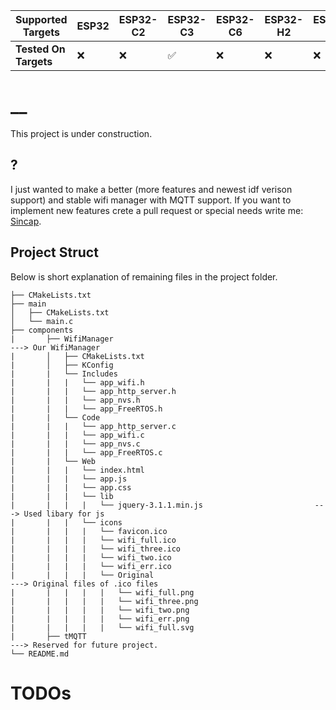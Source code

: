 | Supported Targets | ESP32 | ESP32-C2 | ESP32-C3 | ESP32-C6 | ESP32-H2 | ESP32-P4 | ESP32-S2 | ESP32-S3 |
| ----------------- | ----- | -------- | -------- | -------- | -------- | -------- | -------- | -------- |
| **Tested On Targets** |  &#10060;|&#10060;|&#9989;|&#10060;|  &#10060; |  &#10060; | &#10060;|&#10060;|



# __

This project is under construction.

## ?
I just wanted to make a better (more features and newest idf verison support) and stable wifi manager with MQTT support. 
If you want to implement new features crete a pull request or special needs write me: [Sincap](https://github.com/bulutbekdemir).

## Project Struct 

Below is short explanation of remaining files in the project folder.

```
├── CMakeLists.txt
├── main
│   ├── CMakeLists.txt
│   └── main.c 
├── components
|		├── WifiManager																	---> Our WifiManager
|		│   ├── CMakeLists.txt
|		│   ├── KConfig
|		|   └── Includes
|		|   |   └── app_wifi.h
|		|   |   └── app_http_server.h
|		|   |   └── app_nvs.h
|		|   |   └── app_FreeRTOS.h
|		|   └── Code
|		|   |   └── app_http_server.c
|		|   |   └── app_wifi.c
|		|   |   └── app_nvs.c
|		|   |   └── app_FreeRTOS.c
|		|   └── Web
|		|   |   └── index.html													
|		|   |   └── app.js
|		|   |   └── app.css
|		|   |   └── lib
|		|   |   |   └── jquery-3.1.1.min.js							---> Used libary for js
|		|   |   └── icons
|		|   |   |   └── favicon.ico
|		|   |   |   └── wifi_full.ico
|		|   |   |   └── wifi_three.ico
|		|   |   |   └── wifi_two.ico
|		|   |   |   └── wifi_err.ico
|		|   |   |   └── Original												---> Original files of .ico files	
|		|   |   |   |   └── wifi_full.png
|		|   |   |   |   └── wifi_three.png
|		|   |   |   |   └── wifi_two.png
|		|   |   |   |   └── wifi_err.png
|		|   |   |   |   └── wifi_full.svg
|		├── tMQTT 																			---> Reserved for future project.
└── README.md                  
```

# TODOs


